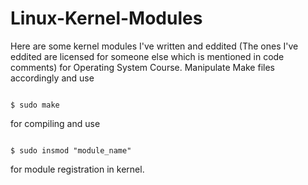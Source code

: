 # Linux-Kernel-Modules
Here are some kernel modules I've written and eddited (The ones I've eddited are licensed for someone else which is mentioned in code comments) for Operating System Course.
Manipulate Make files accordingly and use
```shellscript

$ sudo make

```
for compiling and use 
```shellscript

$ sudo insmod "module_name"

```
for module registration in kernel.

